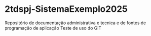 # 2tdspj-SistemaExemplo2025
Repositório de documentação administrativa  e tecnica e de fontes de programação de aplicação
Teste de uso do GIT
